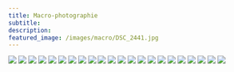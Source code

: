 ```yaml
---
title: Macro-photographie
subtitle: 
description: 
featured_image: /images/macro/DSC_2441.jpg
---
```


<div class="gallery" data-columns="4">
	<img src="/images/macro/DSC_2441.jpg">
    <img src="/images/macro/DSC_2453.jpg">
    <img src="/images/macro/DSC_2455.jpg">
    <img src="/images/macro/DSC_2493.jpg">
    <img src="/images/macro/DSC_2592.jpg">
    <img src="/images/macro/DSC_2594.jpg">
    <img src="/images/macro/DSC_2599.jpg">
    <img src="/images/macro/DSC_2626.jpg">
    <img src="/images/macro/DSC_2633.jpg">
    <img src="/images/macro/DSC_2647.jpg">
    <img src="/images/macro/DSC_2691.jpg">
    <img src="/images/macro/DSC_2699.jpg">
    <img src="/images/macro/DSC_2704.jpg">
    <img src="/images/macro/DSC_2777.jpg">
    <img src="/images/macro/DSC_2859.jpg">
    <img src="/images/macro/DSC_2915.jpg">
    <img src="/images/macro/DSC_2920.jpg">
    <img src="/images/macro/DSC_2926.jpg">
    <img src="/images/macro/DSC_2933.jpg">
    <img src="/images/macro/DSC_2938.jpg">
    <img src="/images/macro/DSC_2950.jpg">
    <img src="/images/macro/DSC_3006.jpg">

</div>